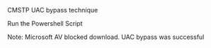 CMSTP UAC bypass technique

Run the Powershell Script

Note: Microsoft AV blocked  download. UAC bypass was successful
